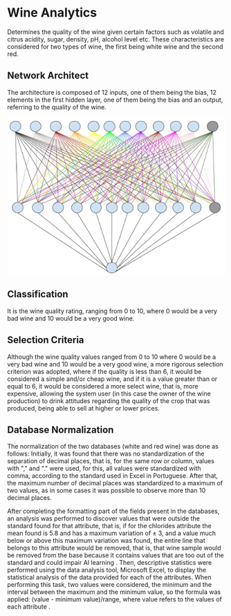 # Wine Analytics

Determines the quality of the wine given certain factors such as volatile and citrus acidity, sugar, density, pH, alcohol level etc. These characteristics are considered for two types of wine, the first being white wine and the second red.

## Network Architect
The architecture is composed of 12 inputs, one of them being the bias, 12 elements in the first hidden layer, one of them being the bias and an output, referring to the quality of the wine.

![cnn](./network.jpg)

## Classification
It is the wine quality rating, ranging from 0 to 10, where 0 would be a very bad wine and 10 would be a very good wine.

## Selection Criteria
Although the wine quality values ​​ranged from 0 to 10 where 0 would be a very bad wine and 10 would be a very good wine, a more rigorous selection criterion was adopted, where if the quality is less than 6, it would be considered a simple and/or cheap wine, and if it is a value greater than or equal to 6, it would be considered a more select wine, that is, more expensive, allowing the system user (in this case the owner of the wine production) to drink attitudes regarding the quality of the crop that was produced, being able to sell at higher or lower prices.

## Database Normalization
The normalization of the two databases (white and red wine) was done as follows:
Initially, it was found that there was no standardization of the separation of decimal places, that is, for the same row or column, values ​​with "," and "." were used, for this, all values ​​were standardized with comma, according to the standard used in Excel in Portuguese.
After that, the maximum number of decimal places was standardized to a maximum of two values, as in some cases it was possible to observe more than 10 decimal places.

After completing the formatting part of the fields present in the databases, an analysis was performed to discover values ​​that were outside the standard found for that attribute, that is, if for the chlorides attribute the mean found is 5.8 and has a maximum variation of ± 3, and a value much below or above this maximum variation was found, the entire line that belongs to this attribute would be removed, that is, that wine sample would be removed from the base because it contains values ​​that are too out of the standard and could impair AI learning .
Then, descriptive statistics were performed using the data analysis tool, Microsoft Excel, to display the statistical analysis of the data provided for each of the attributes. When performing this task, two values ​​were considered, the minimum and the interval between the maximum and the minimum value, so the formula was applied: (value - minimum value)/range, where value refers to the values ​​of each attribute .
